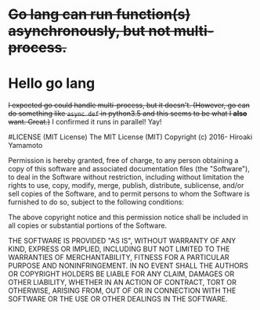 # ~~Go lang can run function(s) asynchronously, but not multi-process.~~
# Hello go lang

~~I expected go could handle multi-process, but it doesn't.
(However, go can do something like `async def` in python3.5 and
  this seems to be what I **also** want. Great.)~~
I confirmed it runs in parallel! Yay!


#LICENSE (MIT License)
The MIT License (MIT)
Copyright (c) 2016- Hiroaki Yamamoto

Permission is hereby granted, free of charge, to any person obtaining a copy of
this software and associated documentation files (the "Software"), to deal in
the Software without restriction, including without limitation the rights to
use, copy, modify, merge, publish, distribute, sublicense, and/or sell copies
of the Software, and to permit persons to whom the Software is furnished to do
so, subject to the following conditions:

The above copyright notice and this permission notice shall be included in
all copies or substantial portions of the Software.

THE SOFTWARE IS PROVIDED "AS IS", WITHOUT WARRANTY OF ANY KIND, EXPRESS OR
IMPLIED, INCLUDING BUT NOT LIMITED TO THE WARRANTIES OF MERCHANTABILITY,
FITNESS FOR A PARTICULAR PURPOSE AND NONINFRINGEMENT. IN NO EVENT SHALL THE
AUTHORS OR COPYRIGHT HOLDERS BE LIABLE FOR ANY CLAIM, DAMAGES OR OTHER
LIABILITY, WHETHER IN AN ACTION OF CONTRACT, TORT OR OTHERWISE, ARISING FROM,
OUT OF OR IN CONNECTION WITH THE SOFTWARE OR THE USE OR OTHER DEALINGS IN THE
SOFTWARE.

